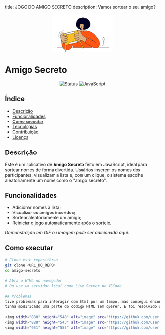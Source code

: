 title: JOGO DO AMIGO SECRETO
description: Vamos sortear o seu amigo?
<!-- Imagem de capa (opcional) -->
<p align="center">
  <img src="assets/amigo-secreto.png" alt="Logo Amigo Secreto" width="200">
</p>

# Amigo Secreto

<!-- Badges exemplo -->
<p align="center">
  <img src="https://img.shields.io/badge/status-finalizar%20ainda-blue" alt="Status">
  <img src="https://img.shields.io/badge/feito_com-JavaScript-yellow" alt="JavaScript">
</p>

## Índice
- [Descrição](#descrição)
- [Funcionalidades](#funcionalidades)
- [Como executar](#como-executar)
- [Tecnologias](#tecnologias)
- [Contribuição](#contribuição)
- [Licença](#licença)

## Descrição
Este é um aplicativo de **Amigo Secreto** feito em JavaScript, ideal para sortear nomes de forma divertida. Usuários inserem os nomes dos participantes, visualizam a lista e, com um clique, o sistema escolhe aleatoriamente um nome como o "amigo secreto".

## Funcionalidades
- Adicionar nomes à lista;
- Visualizar os amigos inseridos;
- Sortear aleatoriamente um amigo;
- Reiniciar o jogo automaticamente após o sorteio.

*Demonstração em GIF ou imagem pode ser adicionada aqui.*

## Como executar

```bash
# Clone este repositório
git clone <URL_DO_REPO>
cd amigo-secreto

# Abra o HTML no navegador
# Ou use um servidor local como Live Server no VSCode

## Problemas
tive problemas para interagir com html por um tempo, mas consegui encontrar o erro
tinha modificado uma parte do codigo HTML sem querer. E foi resolvido sem problemas.

<img width="888" height="548" alt="image" src="https://github.com/user-attachments/assets/fda71b1f-cd92-4846-9906-01decd2a278c" />
<img width="888" height="543" alt="image" src="https://github.com/user-attachments/assets/6db0682e-12b8-4a75-a211-67e22e2eebd3" />
<img width="951" height="555" alt="image" src="https://github.com/user-attachments/assets/01becbf4-4d31-4a8f-9b49-65f0f5155d6e" />

